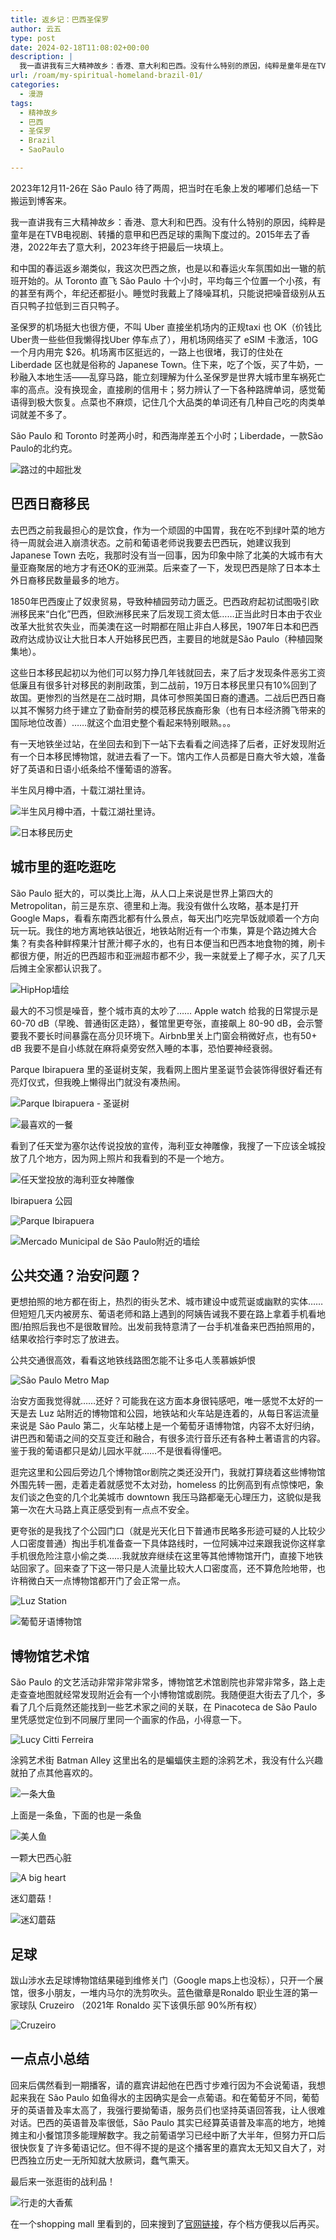 ```yaml
---
title: 返乡记：巴西圣保罗
author: 云五
type: post
date: 2024-02-18T11:08:02+00:00
description: |
  我一直讲我有三大精神故乡：香港、意大利和巴西。没有什么特别的原因，纯粹是童年是在TVB电视剧、转播的意甲和巴西足球的熏陶下度过的。2015年去了香港，2022年去了意大利，2023年终于把最后一块填上。
url: /roam/my-spiritual-homeland-brazil-01/
categories:
  - 漫游
tags:
  - 精神故乡
  - 巴西
  - 圣保罗
  - Brazil
  - SaoPaulo

---
```


2023年12月11-26在 São Paulo 待了两周，把当时在毛象上发的嘟嘟们总结一下搬运到博客来。

我一直讲我有三大精神故乡：香港、意大利和巴西。没有什么特别的原因，纯粹是童年是在TVB电视剧、转播的意甲和巴西足球的熏陶下度过的。2015年去了香港，2022年去了意大利，2023年终于把最后一块填上。

和中国的春运返乡潮类似，我这次巴西之旅，也是以和春运火车氛围如出一辙的航班开始的。从 Toronto 直飞 São Paulo 十个小时，平均每三个位置一个小孩，有的甚至有两个，年纪还都挺小。睡觉时我戴上了降噪耳机，只能说把噪音级别从五百只鸭子拉低到三百只鸭子。

圣保罗的机场挺大也很方便，不叫 Uber 直接坐机场内的正规taxi 也 OK（价钱比Uber贵一些些但我懒得找Uber 停车点了），用机场网络买了 eSIM 卡激活，10G一个月内用完 $26。机场离市区挺远的，一路上也很堵，我订的住处在 Liberdade 区也就是俗称的 Japanese Town。住下来，吃了个饭，买了牛奶，一秒融入本地生活——乱穿马路，能立刻理解为什么圣保罗是世界大城市里车祸死亡率的高点。没有换现金，直接刷的信用卡；努力辨认了一下各种路牌单词，感觉葡语得到极大恢复。点菜也不麻烦，记住几个大品类的单词还有几种自己吃的肉类单词就差不多了。

São Paulo 和 Toronto 时差两小时，和西海岸差五个小时；Liberdade，一款São Paulo的北约克。

![路过的中超批发](https://media.go5.dev/go5media/media_attachments/files/111/569/339/444/937/829/original/8f887523c328f58d.jpeg)


## 巴西日裔移民

去巴西之前我最担心的是饮食，作为一个顽固的中国胃，我在吃不到绿叶菜的地方待一周就会进入崩溃状态。之前和葡语老师说我要去巴西玩，她建议我到 Japanese Town 去吃，我那时没有当一回事，因为印象中除了北美的大城市有大量亚裔聚居的地方才有还OK的亚洲菜。后来查了一下，发现巴西是除了日本本土外日裔移民数量最多的地方。

1850年巴西废止了奴隶贸易，导致种植园劳动力匮乏。巴西政府起初试图吸引欧洲移民来“白化”巴西，但欧洲移民来了后发现工资太低……正当此时日本由于农业改革大批贫农失业，而美澳在这一时期都在阻止非白人移民，1907年日本和巴西政府达成协议让大批日本人开始移民巴西，主要目的地就是São Paulo（种植园聚集地）。

这些日本移民起初以为他们可以努力挣几年钱就回去，来了后才发现条件恶劣工资低廉且有很多针对移民的剥削政策，到二战前，19万日本移民里只有10%回到了故国。更惨烈的当然是在二战时期，具体可参照美国日裔的遭遇。二战后巴西日裔以其不懈努力终于建立了勤奋耐劳的模范移民族裔形象（也有日本经济腾飞带来的国际地位改善）……就这个血泪史整个看起来特别眼熟。。。

有一天地铁坐过站，在坐回去和到下一站下去看看之间选择了后者，正好发现附近有一个日本移民博物馆，就进去看了一下。馆内工作人员都是日裔大爷大娘，准备好了英语和日语小纸条给不懂葡语的游客。

半生风月樽中酒，十载江湖社里诗。

![半生风月樽中酒，十载江湖社里诗。](https://media.go5.dev/go5media/media_attachments/files/111/579/092/858/116/907/original/6e07be533026b5ec.jpeg)

![日本移民历史](https://media.go5.dev/go5media/media_attachments/files/111/579/092/868/800/771/original/331d9b7387d64e0a.jpeg)

## 城市里的逛吃逛吃

São Paulo 挺大的，可以类比上海，从人口上来说是世界上第四大的 Metropolitan，前三是东京、德里和上海。我没有做什么攻略，基本是打开 Google Maps，看看东南西北都有什么景点，每天出门吃完早饭就顺着一个方向玩一玩。我住的地方离地铁站很近，地铁站附近有一个市集，算是个路边摊大合集？有卖各种鲜榨果汁甘蔗汁椰子水的，也有日本便当和巴西本地食物的摊，刷卡都很方便，附近的巴西超市和亚洲超市都不少，我一来就爱上了椰子水，买了几天后摊主全家都认识我了。

![HipHop墙绘](https://media.go5.dev/go5media/media_attachments/files/111/579/601/291/968/095/original/9ee5ea4e28d6e935.jpg)

最大的不习惯是噪音，整个城市真的太吵了…… Apple watch 给我的日常提示是60-70 dB（早晚、普通街区走路），餐馆里更夸张，直接飙上 80-90 dB，会示警要我不要长时间暴露在高分贝环境下。Airbnb里关上门窗会稍微好点，也有50+ dB 我要不是自小练就在麻将桌旁安然入睡的本事，恐怕要神经衰弱。

Parque Ibirapuera 里的圣诞树支架，我看网上图片里圣诞节会装饰得很好看还有亮灯仪式，但我晚上懒得出门就没有凑热闹。

![Parque Ibirapuera - 圣诞树](https://media.go5.dev/go5media/media_attachments/files/111/598/355/666/197/059/original/ed282907aed42998.jpeg)


![最喜欢的一餐](https://media.go5.dev/go5media/media_attachments/files/111/598/355/829/707/100/original/66a5c1643d0a8515.jpeg)

看到了任天堂为塞尔达传说投放的宣传，海利亚女神雕像，我搜了一下应该全城投放了几个地方，因为网上照片和我看到的不是一个地方。

![任天堂投放的海利亚女神雕像](https://media.go5.dev/go5media/media_attachments/files/111/597/676/561/307/191/original/baddd45f7ba6dff5.jpeg)

Ibirapuera 公园

![Parque Ibirapuera](https://media.go5.dev/go5media/media_attachments/files/111/598/367/318/522/320/original/57d54a3cfd092b3a.jpeg)

![Mercado Municipal de São Paulo附近的墙绘](https://media.go5.dev/go5media/media_attachments/files/111/590/406/466/415/124/original/05262ef069813194.jpeg)

## 公共交通？治安问题？

更想拍照的地方都在街上，热烈的街头艺术、城市建设中或荒诞或幽默的实体……但短短几天内被房东、葡语老师和路上遇到的阿姨告诫我不要在路上拿着手机看地图/拍照后我也不是很敢冒险。出发前我特意清了一台手机准备来巴西拍照用的，结果收拾行李时忘了放进去。

公共交通很高效，看看这地铁线路图怎能不让多屯人羡慕嫉妒恨 

![São Paulo Metro Map](https://media.go5.dev/go5media/media_attachments/files/111/598/463/245/374/124/original/b19810980ad0f781.png)

治安方面我觉得就……还好？可能我在这方面本身很钝感吧，唯一感觉不太好的一天是去 Luz 站附近的博物馆和公园，地铁站和火车站是连着的，从每日客运流量来说是 São Paulo 第二，火车站楼上是一个葡萄牙语博物馆，内容不太好归纳，讲巴西和葡语之间的交互变迁和融合，有很多流行音乐还有各种土著语言的内容。鉴于我的葡语都只是幼儿园水平就……不是很看得懂吧。

逛完这里和公园后旁边几个博物馆or剧院之类还没开门，我就打算绕着这些博物馆外围先转一圈，走着走着就感觉不太对劲，homeless 的比例高到有点惊悚吧，象友们谈之色变的几个北美城市 downtown 我压马路都毫无心理压力，这貌似是我第一次在大马路上真正感受到有一点点不安全。

更夸张的是我找了个公园门口（就是光天化日下普通市民略多形迹可疑的人比较少人口密度普通）掏出手机准备查一下具体路线时，一位阿姨冲过来跟我说你这样拿手机很危险注意小偷之类……我就放弃继续在这里等其他博物馆开门，直接下地铁站回家了。回来查了下这一带只是人流量比较大人口密度高，还不算危险地带，也许稍微白天一点博物馆都开门了会正常一点。

![Luz Station](https://media.go5.dev/go5media/media_attachments/files/111/585/662/020/733/900/original/87e8493885ef2d47.jpeg)


![葡萄牙语博物馆](https://media.go5.dev/go5media/media_attachments/files/111/585/662/141/977/193/original/9edbcab40d8e3a29.jpeg)


## 博物馆艺术馆

São Paulo 的文艺活动非常非常非常多，博物馆艺术馆剧院也非常非常多，路上走走查查地图就经常发现附近会有一个小博物馆或剧院。我随便逛大街去了几个，多看了几个后竟然还能找到一些艺术家之间的关联，在 Pinacoteca de São Paulo 里凭感觉定位到不同展厅里同一个画家的作品，小得意一下。

![Lucy Citti Ferreira](https://media.go5.dev/go5media/media_attachments/files/111/602/902/414/742/056/original/2a29d2ba14619e64.jpeg)

涂鸦艺术街 Batman Alley 这里出名的是蝙蝠侠主题的涂鸦艺术，我没有什么兴趣就拍了点其他喜欢的。

![一条大鱼](https://media.go5.dev/go5media/media_attachments/files/111/619/668/197/521/592/original/69ec43cfe2435922.jpeg)

上面是一条鱼，下面的也是一条鱼

![美人鱼](https://media.go5.dev/go5media/media_attachments/files/111/619/668/211/317/197/original/f2de205cccc9e886.jpeg)

一颗大巴西心脏

![A big heart](https://media.go5.dev/go5media/media_attachments/files/111/620/090/929/572/146/original/8b7b431818058cea.jpeg)

迷幻蘑菇！

![迷幻蘑菇](https://media.go5.dev/go5media/media_attachments/files/111/637/480/159/524/128/original/3b521868ee53dc96.jpeg)

## 足球

跋山涉水去足球博物馆结果碰到维修关门（Google maps上也没标），只开一个展馆，很多小朋友，一堆内马尔的洗剪吹头。蓝色徽章是Ronaldo 职业生涯的第一家球队 Cruzeiro （2021年 Ronaldo 买下该俱乐部 90%所有权）

![Cruzeiro](https://media.go5.dev/go5media/media_attachments/files/111/607/653/340/855/035/original/31272502bf4d2277.jpeg)


## 一点点小总结

回来后偶然看到一期播客，请的嘉宾讲起他在巴西寸步难行因为不会说葡语，我想起来我在 São Paulo 如鱼得水的主因确实是会一点葡语。和在葡萄牙不同，葡萄牙的英语普及率太高了，我强行要拗葡语，服务员们也坚持英语回答我，让人很难对话。巴西的英语普及率很低，São Paulo 其实已经算英语普及率高的地方，地摊摊主和小餐馆顶多能理解数字。我之前葡语学习已经中断了大半年，但努力开口后很快恢复了许多葡语记忆。但不得不提的是这个播客里的嘉宾太无知又自大了，对巴西独立历史一无所知就大放厥词，蠢气熏天。

最后来一张逛街的战利品！

![行走的大香蕉](https://media.go5.dev/go5media/media_attachments/files/111/632/099/631/420/083/original/03202502ccb7f99f.png)

在一个shopping mall 里看到的，回来搜到了[官网链接](https://www.farmrio.com.br/blazer-curto-estampado-lembranca-de-verao-banana-lembranca-de-verao-banana_off-white-322995-43411/p)，存个档方便我以后再买。









